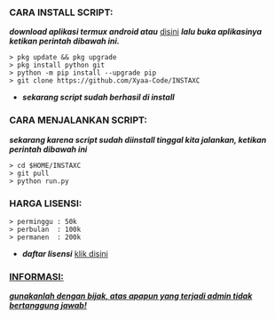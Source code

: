 <h3 align="left">CARA INSTALL SCRIPT:</h3>

***download aplikasi termux android atau*** <a href="https://f-droid.org/en/packages/com.termux/">disini</a> ***lalu buka aplikasinya ketikan perintah dibawah ini.***

    > pkg update && pkg upgrade
    > pkg install python git
    > python -m pip install --upgrade pip
    > git clone https://github.com/Xyaa-Code/INSTAXC

- ***sekarang script sudah berhasil di install***

<h3 align="left">CARA MENJALANKAN SCRIPT:</h3>

***sekarang karena script sudah diinstall tinggal kita jalankan, ketikan perintah dibawah ini***

    > cd $HOME/INSTAXC             
    > git pull       
    > python run.py

<h3 align="left">HARGA LISENSI:</h3>

    > perminggu : 50k
    > perbulan  : 100k
    > permanen  : 200k

- ***daftar lisensi*** <a href="https://wa.me/+16143244921">klik disini</h3>

<h3 align="left">INFORMASI:</h3>

***gunakanlah dengan bijak, atas apapun yang terjadi admin tidak bertanggung jawab!***
